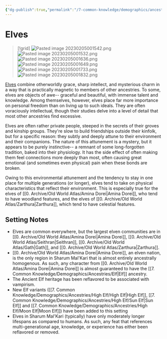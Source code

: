 ```yaml
---
{"dg-publish":true,"permalink":"/7-common-knowledge/demographics/ancestries/elf/","noteIcon":""}
---
```


# Elves

>[!grid]
![Pasted image 20230205001542.png](/img/user/x.%20Assets/Attachments/Pasted%20image%2020230205001542.png)
>![Pasted image 20230205001532.png](/img/user/x.%20Assets/Attachments/Pasted%20image%2020230205001532.png)
![Pasted image 20230205001636.png](/img/user/x.%20Assets/Attachments/Pasted%20image%2020230205001636.png)
![Pasted image 20230205001649.png](/img/user/x.%20Assets/Attachments/Pasted%20image%2020230205001649.png)
![Pasted image 20230205001733.png](/img/user/x.%20Assets/Attachments/Pasted%20image%2020230205001733.png)
![Pasted image 20230205001832.png](/img/user/x.%20Assets/Attachments/Pasted%20image%2020230205001832.png)

[Elves](https://2e.aonprd.com/Ancestries.aspx?ID=2) combine otherworldly grace, sharp intellect, and mysterious charm in a way that is practically magnetic to members of other ancestries. To some, elves are objects of awe-- graceful and beautiful, with immense talent and knowledge. Among themselves, however, elves place far more importance on personal freedom than on living up to such ideals. They are often voraciously intellectual, though their studies delve into a level of detail that most other ancestries find excessive. 

Elves are often rather private people, steeped in the secrets of their groves and kinship groups. They're slow to build friendships outside their kinfolk, but for a specific reason: they subtly and deeply attune to their environment and their companions. The nature of this attunement is a mystery, but it appears to be purely instinctive-- a remnant of some long-forgotten tradition, baked into their physiology. It has the side effect of often making them feel connections more deeply than most, often causing great emotional (and sometimes even physical) pain when these bonds are broken.

Owing to this environmental attunement and the tendency to stay in one place for multiple generations (or longer), elves tend to take on physical characteristics that reflect their environment. This is especially true for the elves of [[0. Archive/Old World Atlas/Amina Dorei\|Amina Dorei]], who tend to have woodland features, and the elves of [[0. Archive/Old World Atlas/Zarthura\|Zarthura]], which tend to have celestial features. 

## Setting Notes

- Elves are common everywhere, but the largest elven communities are in [[0. Archive/Old World Atlas/Amina Dorei\|Amina Dorei]], [[0. Archive/Old World Atlas/Seithran\|Seithran]], [[0. Archive/Old World Atlas/Gath\|Gath]], and [[0. Archive/Old World Atlas/Zarthura\|Zarthura]]. 
- [[0. Archive/Old World Atlas/Amina Dorei\|Amina Dorei]], an elven nation, is the only region in Sharum Mal'Kari that is almost entirely ancestrally homogenous. As such, any character from [[0. Archive/Old World Atlas/Amina Dorei\|Amina Dorei]] is almost guaranteed to have the [[7. Common Knowledge/Demographics/Ancestries/Elf\|Elf]] ancestry. 
- The Ancient Elf heritage has been reflavored to be associated with vampirism.
- New Elf variants ([[7. Common Knowledge/Demographics/Ancestries/High Elf/High Elf\|High Elf]], [[7. Common Knowledge/Demographics/Ancestries/High Elf/Sun Elf\|Sun Elf]] and [[7. Common Knowledge/Demographics/Ancestries/High Elf/Moon Elf\|Moon Elf]]) have been added to this setting 
- Elves in Sharum Mal'Kari (typically) have only moderately longer lifespans as compared to humans. As such, any feat that references multi-generational age, knowledge, or experience has either been reflavored or removed.

